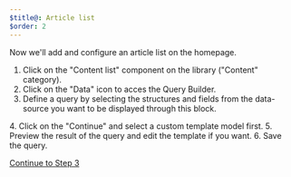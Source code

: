 ```yaml
---
$title@: Article list
$order: 2
---
```

Now we'll add and configure an article list on the homepage.

 1. Click on the "Content list" component on the library ("Content" category).
 2. Click on the "Data" icon to acces the Query Builder.
 3. Define a query by selecting the structures and fields from the data-source you want to be displayed through this block.
<amp-img src="/static/img/querybuilder.png" width="1444" height="836" layout="responsive" class="screenshot">  
 4. Click on the "Continue" and select a custom template model first.
 5. Preview the result of the query and edit the template if you want.
<amp-img src="/static/img/template.png" width="1444" height="837" layout="responsive" class="screenshot">  
6. Save the query.

<p class="white"><a class="ampstart-btn right" href="/docs/tutorials/create/home">Continue to Step 3</a></p>
